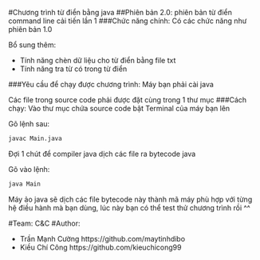 #Chương trình từ điển bằng java
##Phiên bản 2.0: phiên bản từ điển command line cải tiến lần 1
###Chức năng chính: 
Có các chức năng như phiên bản 1.0

Bổ sung thêm:
<ul>
<li>Tính năng chèn dữ liệu cho từ điển bằng file txt</li>
<li>Tính năng tra từ có trong từ điển</li>
</ul>

###Yêu cầu để chạy được chương trình:
Máy bạn phải cài java

Các file trong source code phải được đặt cùng trong 1 thư mục
###Cách chạy: 
Vào thư mục chứa source code bật Terminal của máy bạn lên

Gõ lệnh sau:
```sh
javac Main.java
```
Đợi 1 chút để compiler java dịch các file ra bytecode java

Gõ vào lệnh:
```sh
java Main
```
Máy ảo java sẽ dịch các file bytecode này thành mã máy phù hợp với từng hệ điều hành mà bạn dùng, lúc này bạn có thể test thử chương trình rồi ^^

#Team: C&C
#Author:
<ul>
<li>Trần Mạnh Cường https://github.com/maytinhdibo</li>
<li>Kiều Chí Công https://github.com/kieuchicong99</li>
</ul>